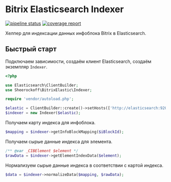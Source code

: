 # Bitrix Elasticsearch Indexer

[![pipeline status](https://gitlab.com/sheerockoff/bitrix-elastic-indexer/badges/master/pipeline.svg)](https://gitlab.com/sheerockoff/bitrix-elastic-indexer/pipelines)
[![coverage report](https://gitlab.com/sheerockoff/bitrix-elastic-indexer/badges/master/coverage.svg)](https://gitlab.com/sheerockoff/bitrix-elastic-indexer/-/jobs)

Хелпер для индексации данных инфоблока Bitrix в Elasticsearch.

## Быстрый старт

Подключаем зависимости, создаём клиент Elasticsearch, создаём экземпляр `Indexer`.

```php
<?php

use Elasticsearch\ClientBuilder;
use Sheerockoff\BitrixElastic\Indexer;

require 'vendor/autoload.php';

$elastic = ClientBuilder::create()->setHosts(['http://elasticsearch:9200'])->build();
$indexer = new Indexer($elastic);
```

Получаем карту индекса для инфоблока.

```php
$mapping = $indexer->getInfoBlockMapping($iBlockId);
```

Получаем сырые данные индекса для элемента.

```php
/** @var _CIBElement $element */
$rawData = $indexer->getElementIndexData($element);
```

Нормализуем сырые данные индекса в соответствии с картой индекса.

```php
$data = $indexer->normalizeData($mapping, $rawData);
```
